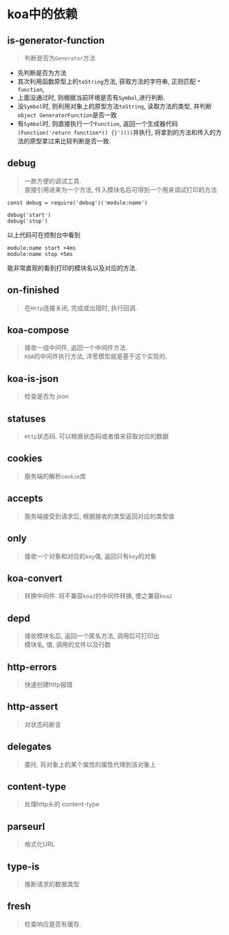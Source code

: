 # koa中的依赖

## is-generator-function

>判断是否为`Generator`方法
* 先判断是否为方法
* 其次利用函数原型上的`toString`方法, 获取方法的字符串, 正则匹配 `* function`,
* 上面没通过时, 则根据当前环境是否有`Symbol`,进行判断.
* 没`Symbol`时, 则利用对象上的原型方法`toString`, 读取方法的类型, 并判断`object GeneratorFunction`是否一致
* 有`Symbol`时, 则直接执行一个`Function`, 返回一个生成器代码`(Function('return function*() {}')())`并执行, 将拿到的方法和传入的方法的原型拿过来比较判断是否一致.

## debug

> 一款方便的调试工具.  
> 直接引用进来为一个方法, 传入模块名后可得到一个用来调试打印的方法
```
const debug = require('debug')('module:name')

debug('start')
debug('stop')
```
以上代码可在控制台中看到
```
module:name start +4ms
module:name stop +5ms
```
能非常直观的看到打印的模块名以及对应的方法.

## on-finished
> 在`Http`连接关闭, 完成或出错时, 执行回调.

## koa-compose
> 接收一组中间件, 返回一个中间件方法.  
> `KOA`的中间件执行方法, 洋葱模型就是基于这个实现的.

## koa-is-json
> 检查是否为 json

## statuses
> `Http`状态码. 可以根据状态码或者值来获取对应的数据

## cookies
> 服务端的解析`cookie`库

## accepts
> 服务端接受到请求后, 根据接收的类型返回对应的类型值

## only
> 接收一个对象和对应的`key`值, 返回只有`key`的对象

## koa-convert
> 转换中间件. 将不兼容`koa2`的中间件转换, 使之兼容`koa2`

## depd
> 接收模块名后, 返回一个匿名方法, 调用后可打印出  
> 模块名, 值, 调用的文件以及行数

## http-errors
> 快速创建http报错

## http-assert
> 对状态码断言

## delegates
> 委托. 将对象上的某个属性的属性代理到该对象上

## content-type
> 处理http头的 content-type

## parseurl
> 格式化URL

## type-is
> 推断请求的数据类型

## fresh
> 检查响应是否有缓存.
